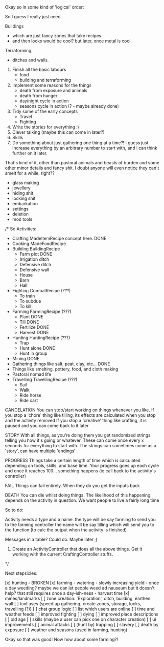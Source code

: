 Okay so in some kind of 'logical' order:

So I guess I really just need

Buildings
 - which are just fancy zones that take recipes
 - and then locks would be cool? but later, once metal is cool

Terraforming
 - ditches and walls.

1. Finish all the basic labours
    - food
    - building and terraforming
2. Implement some reasons for the things
    - death from exposure and animals
    - death from hunger
    - day/night cycle in action
    - seasons cycle in action (? - maybe already done)
3. Tidy some of the early concepts 
    - Travel
    - Fighting
4. Write the stories for everything :)
5. Clever talking (maybe this can come in later?)
6. Skills
7. Do something about just gathering one thing at a time?! I guess just increase everything by an arbitrary number to start with, and I can think further on it later. 

That's kind of it, other than pastoral animals and beasts of burden and some other minor details and fancy shit. I doubt anyone will even notice they can't smelt for a while, right??
 - glass making
 - jewellery
 - hiding shit
 - locking shit
 - embarkation 
 - settings
 - deletion
 - mod tools


/*
So Activities:

 - Crafting
    MadeItemRecipe concept here. DONE
 - Cooking
    MadeFoodRecipe
 - Building
    BuildingRecipe
    - Farm plot DONE
    - Irrigation ditch
    - Defensive ditch
    - Defensive wall
    - House
    - Barn
    - Hall
 - Fighting
    CombatRecipe (???)
    - To train
    - To subdue
    - To kill
 - Farming
    FarmingRecipe (???)
    - Plant DONE
    - Till DONE
    - Fertilize DONE
    - Harvest DONE
 - Hunting
    HuntingRecipe (???)
    - Trap
    - Hunt alone DONE
    - Hunt in group
 - Mining DONE
 - Gathering things like salt, peat, clay, etc... DONE
 - Things like smelting, pottery, food, and cloth making
 - Pastoral nomad life
 - Travelling
    TravellingRecipe (???)
    - Sail
    - Walk
    - Ride horse
    - Ride cart

CANCELATION
You can stop/start working on things whenever you like.
If you stop a 'chore' thing like tilling, its effects are calculated when you stop and the activity removed
If you stop a 'creative' thing like crafting, it is paused and you can come back to it later

STORY
With all things, as you're doing them you get randomized strings telling you how it's going or whatever.
These can come once every x seconds for everything to start with.
The strings can sometimes come as a 'story', can have multiple 'endings'

PROGRESS
Things take a certain length of time which is calculated depending on tools, skills, and base time.
Your progress goes up each cycle and once it reaches 100... something happens (ie call back to the activity's controller)

FAIL
Things can fail entirely. When they do you get the inputs back

DEATH
You can die whilst doing things. The likelihood of this happening depends on the activity in question. 
We want people to live a fairly long time

So to do:

Activity needs a type and a name.
 the type will be say farming to send you to the farming controller
 the name will be say tilling which will send you to the function (to calc the output when the activity is finished)

Messages in a table? Could do. Maybe later ;)

1. Create an ActivityController that does all the above things. Get it working with the current CraftingController stuffs.

*/


Next stepsicles:

 [x] hunting - BROKEN
 [x] farming
    - watering
    - slowly increasing yield
    - once a day weeding? maybe we can let people weed ad nauseum but it doesn't help? that still requires once a day-ish-ness
    - harvest time
 [x] mines/landmarks
 [ ] zone creation: 'Exploration', ditch, building, earthen wall
 [ ] tool uses (speed up gathering, create zones, storage, locks, travelling (?))
 [ ] chat group logic
 [ ] list which users are online
 [ ] time and weather feeds
 [ ] improved fighting
 [ ] dying
 [ ] improved place descriptions
 [ ] old age
 [ ] skills (maybe a user can pick one on character creation)
 [ ] ui improvements
 [ ] animal attacks
 [ ] (hunt by) trapping
 [ ] slavery
 [ ] death by exposure
 [ ] weather and seasons (used in farming, hunting)


 Okay so that was good! Now how about some farming?!

 